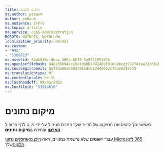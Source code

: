 ```yaml
---
title: מיקום נתונים
ms.author: pebaum
author: pebaum
ms.audience: ITPro
ms.topic: article
ms.service: o365-administration
ROBOTS: NOINDEX, NOFOLLOW
localization_priority: Normal
ms.custom:
- "945"
- "5300023"
ms.assetid: 3bab036c-dbaa-406a-8b73-1e5f31993436
ms.openlocfilehash: 848285b940c19e3d6bb2b42483f01d39bce3952f42aa723d51b1a6392f0f1dcc
ms.sourcegitcommit: b5f7da89a650d2915dc652449623c78be6247175
ms.translationtype: MT
ms.contentlocale: he-IL
ms.lasthandoff: 08/05/2021
ms.locfileid: "53914616"
---
```

# <a name="data-location"></a>מיקום נתונים

באפשרותך להציג את המיקום של הדייר שלך במרכז הניהול על-ידי ניווט לדף פרופיל [ **הארגון**](https://admin.microsoft.com/AdminPortal/Home#/Settings/OrganizationProfile) ובחירה **במיקום נתונים**.

עבור יישומים שלא נרשמת כמנויים, ראה [היכן מאוחסנים נתוני Microsoft 365 הלקוח](https://docs.microsoft.com/office365/enterprise/o365-data-locations)שלך .